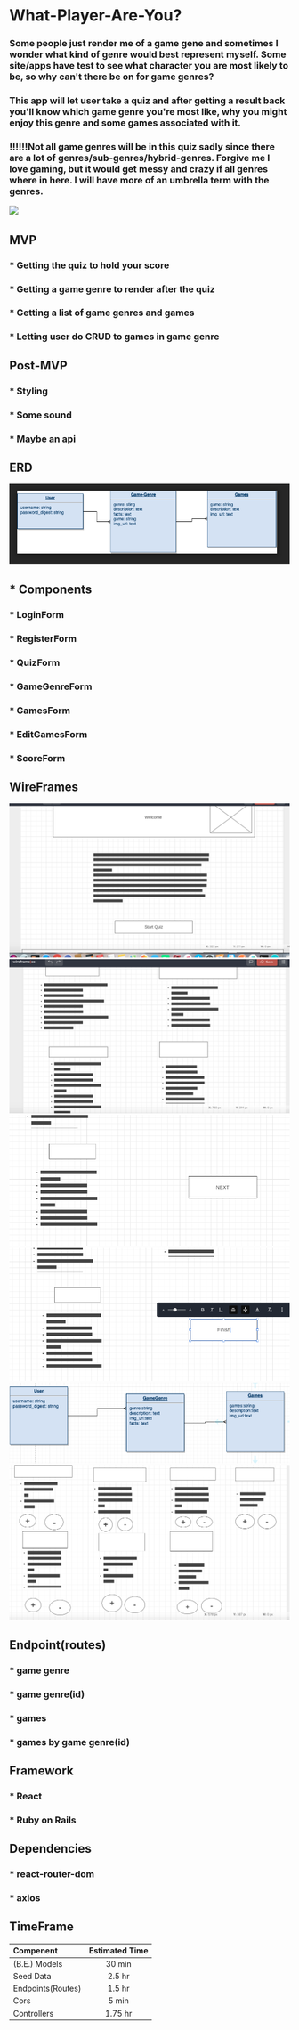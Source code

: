 # What-Player-Are-You?

### Some people just render me of a game gene and sometimes I wonder what kind of genre would best represent myself. Some site/apps have test to see what character you are most likely to be, so why can't there be on for game genres?

### This app will let user take a quiz and after getting a result back you'll know which game genre you're most like, why you might enjoy this genre and some games associated with it.

### !!!!!!Not all game genres will be in this quiz sadly since there are a lot of genres/sub-genres/hybrid-genres. Forgive me I love gaming, but it would get messy and crazy if all genres where in here. I will have more of an umbrella term with the genres.


![](https://media.giphy.com/media/TTy5YmVmhmWhq/giphy.gif)

## MVP
### * Getting the quiz to hold your score
### * Getting a game genre to render after the quiz
### * Getting a list of game genres and games
### * Letting user do CRUD to games in game genre

## Post-MVP
### * Styling
### * Some sound
### * Maybe an api 

## ERD
![](https://github.com/Blackstarstorm/What-Player-Are-You-/blob/master/Screen%20Shot%202019-11-28%20at%208.45.24%20PM.png) 

##  * Components
### * LoginForm
### * RegisterForm
### * QuizForm
### * GameGenreForm
### * GamesForm
### * EditGamesForm
### * ScoreForm 

## WireFrames
![](https://github.com/Blackstarstorm/What-Player-Are-You-/blob/master/Screen%20Shot%202019-11-28%20at%202.01.17%20PM.png)
![](https://github.com/Blackstarstorm/What-Player-Are-You-/blob/master/Screen%20Shot%202019-11-28%20at%202.01.58%20PM.png)
![](https://github.com/Blackstarstorm/What-Player-Are-You-/blob/master/Screen%20Shot%202019-11-28%20at%202.02.11%20PM.png)
![](https://github.com/Blackstarstorm/What-Player-Are-You-/blob/master/Screen%20Shot%202019-11-28%20at%202.02.30%20PM.png)
![](https://github.com/Blackstarstorm/What-Player-Are-You-/blob/master/Screen%20Shot%202019-11-27%20at%209.31.27%20PM.png)
![](https://github.com/Blackstarstorm/What-Player-Are-You-/blob/master/Screen%20Shot%202019-11-28%20at%201.58.50%20PM.png)

##  Endpoint(routes)
### * game genre
### * game genre(id)
### * games
### * games by game genre(id)

## Framework
### * React
### * Ruby on Rails

## Dependencies
### * react-router-dom
### * axios

## TimeFrame

|Compenent|Estimated Time|
|:---| :---: |
|(B.E.) Models| 30 min|
|Seed Data| 2.5 hr|
|Endpoints(Routes)| 1.5 hr|
|Cors|5 min|
|Controllers|1.75 hr|



